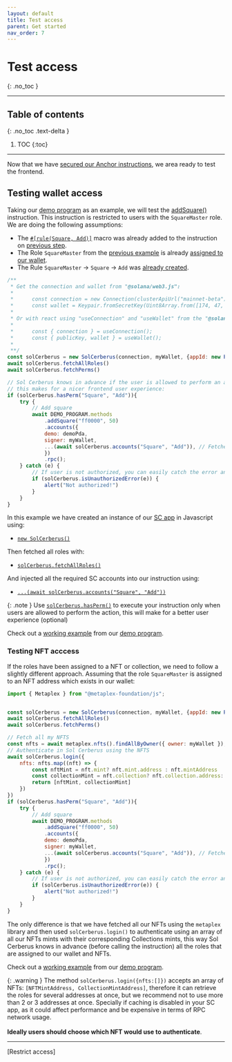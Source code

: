 ```yaml
---
layout: default
title: Test access
parent: Get started
nav_order: 7
---
```


# Test access
{: .no_toc }

---


## Table of contents
{: .no_toc .text-delta }

1. TOC
{:toc}

---

Now that we have [secured our Anchor instructions], we area ready to test the frontend.

## Testing wallet access
Taking our [demo program] as an example, we will test the [addSquare()](https://github.com/AnderUstarroz/sol-cerberus-demo/blob/main/programs/sol-cerberus-demo/src/lib.rs#L32-L35) instruction. This instruction is restricted to users with the `SquareMaster` role. We are doing the following assumptions:

 - The [`#[rule(Square, Add)]`](https://github.com/AnderUstarroz/sol-cerberus-demo/blob/main/programs/sol-cerberus-demo/src/lib.rs#L32) macro was already added to the instruction on [previous step](../restrict-access/#annotate-anchor-instruction-with-an-access-rule). 
 - The Role `SquareMaster` from the [previous example] is already [assigned to our wallet](../assign-roles/#how-to-assign-a-role).
 - The Rule `SquareMaster` -> `Square` -> `Add` was [already created](../add-permissions/#how-to-add-permissions).

```js
/**
 * Get the connection and wallet from "@solana/web3.js":
 * 
 *      const connection = new Connection(clusterApiUrl("mainnet-beta"), "confirmed");
 *      const wallet = Keypair.fromSecretKey(Uint8Array.from([174, 47, ...])); // Replacing Uint8Array by your own key
 *
 * Or with react using "useConnection" and "useWallet" from the "@solana/wallet-adapter-react" package:
 * 
 *      const { connection } = useConnection();
 *      const { publicKey, wallet } = useWallet();
 * 
 **/
const solCerberus = new SolCerberus(connection, myWallet, {appId: new PublicKey("PASTE_YOUR_SC_APP_ID_HERE")});
await solCerberus.fetchAllRoles()
await solCerberus.fetchPerms()

// Sol Cerberus knows in advance if the user is allowed to perform an action or not
// this makes for a nicer frontend user experience:
if (solCerberus.hasPerm("Square", "Add")){
    try {
        // Add square
        await DEMO_PROGRAM.methods
            .addSquare("ff0000", 50)
            .accounts({
            demo: demoPda,
            signer: myWallet,
            ...(await solCerberus.accounts("Square", "Add")), // Fetches the requires SC accounts
            })
            .rpc();
    } catch (e) {
        // If user is not authorized, you can easily catch the error and inform the user:
        if (solCerberus.isUnauthorizedError(e)) {
            alert("Not authorized!")
        }
    }
}
```
In this example we have created an instance of our [SC app](../setup#create-sol-cerberus-app) in Javascript using:

-  [`new SolCerberus()`](https://js-sdk.solcerberus.com/classes/SolCerberus.html#constructor)
  
Then fetched all roles with:

- [`solCerberus.fetchAllRoles()`](https://js-sdk.solcerberus.com/classes/SolCerberus.html#fetchAllRoles)

And injected all the required SC accounts into our instruction using:

- [`...(await solCerberus.accounts("Square", "Add"))`](https://js-sdk.solcerberus.com/classes/SolCerberus.html#accounts)

{: .note }
Use [`solCerberus.hasPerm()`](https://js-sdk.solcerberus.com/classes/SolCerberus.html#hasPerm) to execute your instruction only when users are allowed to perform the action, this will make for a better user experience (optional)


Check out a [working example](https://github.com/AnderUstarroz/sol-cerberus-demo/blob/main/tests/2_square.ts#L79-L88) from our [demo program].



### Testing NFT acccess
If the roles have been assigned to a NFT or collection, we need to follow a slightly different approach. Assuming that the role `SquareMaster` is assigned to an NFT address which exists in our wallet:

```js
import { Metaplex } from "@metaplex-foundation/js";


const solCerberus = new SolCerberus(connection, myWallet, {appId: new PublicKey("PASTE_YOUR_SC_APP_ID_HERE")});
await solCerberus.fetchAllRoles()
await solCerberus.fetchPerms()

// Fetch all my NFTS
const nfts = await metaplex.nfts().findAllByOwner({ owner: myWallet });
// Authenticate in Sol Cerberus using the NFTS
await solCerberus.login({
    nfts: nfts.map((nft) => {
        const nftMint = nft.mint? nft.mint.address : nft.mintAddress
        const collectionMint = nft.collection? nft.collection.address: nftMint
        return [nftMint, collectionMint]
    })
})
if (solCerberus.hasPerm("Square", "Add")){
    try {
        // Add square
        await DEMO_PROGRAM.methods
            .addSquare("ff0000", 50)
            .accounts({
            demo: demoPda,
            signer: myWallet,
            ...(await solCerberus.accounts("Square", "Add")), // Fetches the requires SC accounts
            })
            .rpc();
    } catch (e) {
        // If user is not authorized, you can easily catch the error and inform the user:
        if (solCerberus.isUnauthorizedError(e)) {
            alert("Not authorized!")
        }
    }
}
```
The only difference is that we have fetched all our NFTs using the `metaplex` library and then used `solCerberus.login()` to authenticate using an array of all our NFTs mints with their corresponding Collections mints, this way Sol Cerberus knows in advance (before calling the instruction) all the roles that are assigned to our wallet and NFTs.


Check out a [working example](https://github.com/AnderUstarroz/sol-cerberus-demo/blob/main/tests/4_triangle.ts#L59-L68) from our [demo program].


{: .warning }
The method `solCerberus.login({nfts:[]})` accepts an array of NFTs: `[NFTMintAddress, CollectionMintAddress]`, therefore it can retrieve the roles for several addresses at once, but we recommend not to use more than 2 or 3 addresses at once. Specially if caching is disabled in your SC app, as it could affect performance and be expensive in terms of RPC network usage.<br/><br/>**Ideally users should choose which NFT would use to authenticate**.

---

<div class="prev-next">
<div markdown="1">
[Restrict access]
</div>
<div markdown="1">
</div>
</div>

[secured our Anchor instructions]: ../restrict-access
[demo program]: https://demo.solcerberus.com/
[previous example]: ../add-permissions/#demo-program-example
[Restrict access]: ../restrict-access
[Add permissions]: ../add-permissions
